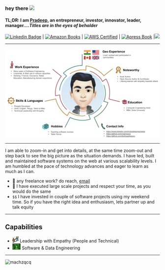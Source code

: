 ### hey there <img src="https://media.giphy.com/media/hvRJCLFzcasrR4ia7z/giphy.gif" width="25px"> 

#### TL;DR: I am [Pradeep](https://www.linkedin.com/in/pradeepmacharla/), an entrepreneur, investor, innovator, leader, manager....*Titles are in the eyes of beholder*  


[![Linkedin Badge](https://img.shields.io/badge/-Pradeep_Macharla-blue?style=for-the-badge&logo=Linkedin&logoColor=white&link=https://www.linkedin.com/in/pradeepmacharla/)](https://www.linkedin.com/in/pradeepmacharla/) |  [![Amazon Books](https://img.shields.io/badge/-CI_Android_Apps-orange?style=for-the-badge&logo=Amazon&logoColor=white&link=https://www.amazon.com/Android-Continuous-Integration-Build-Deploy-Test-Automation/dp/1484227956)](https://www.amazon.com/Android-Continuous-Integration-Build-Deploy-Test-Automation/dp/1484227956) | [![AWS Certified](https://img.shields.io/badge/-AWS_Solutions_Architect-green?style=for-the-badge&logo=AmazonAWS&logoColor=white&link=https://www.credly.com/badges/230e75e0-cbb0-4969-9bc0-dbb3e01dae25)](https://www.credly.com/badges/230e75e0-cbb0-4969-9bc0-dbb3e01dae25) | [![Apress Book](https://img.shields.io/badge/-Apress_Continuous_Integration-red?style=for-the-badge&logo=GitBook&logoColor=white&link=https://www.apress.com/gp/book/9781484227954)](https://www.apress.com/gp/book/9781484227954) |![](https://visitor-badge.glitch.me/badge?page_id=machzqcq.machzqcq)

***

![Pradeep Overall](./pradeep_github_new.png)

***
   
I am able to zoom-in and get into details, at the same time zoom-out and step back to see the big picture as the situation demands. I have led, built and maintained software systems on the web at various scalability levels. I am humbled at the pace of technology advances and eager to learn as much as I can.

  
- 💼 any freelance work? do reach, [email](mailto:pradeep@seleniumframework.com)
- 💬 I have executed large scale projects and respect your time, as you would do the same
- `$$` I have invested in couple of software projects using my weekend time. So if you have the right idea and enthusiasm, lets partner up and talk equity

***
## Capabilities
- <img height="20" src="./leadership.svg"> Leadership with Empathy (People and Technical)
- <img height="20" src="./matrix.jpg"> Software & Data Engineering

***
<p align="left"> <img src="https://github-readme-stats.vercel.app/api?username=machzqcq&show_icons=true&theme=gotham" alt="machzqcq" />